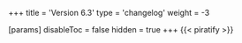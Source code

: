 +++
title = 'Version 6.3'
type = 'changelog'
weight = -3

[params]
  disableToc = false
  hidden = true
+++
{{< piratify >}}
